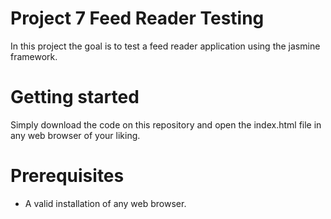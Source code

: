 # Project 7 Feed Reader Testing

In this project the goal is to test a feed reader application using the jasmine framework.

# Getting started

Simply download the code on this repository and open the index.html file in any web browser of your liking.

# Prerequisites

* A valid installation of any web browser.
